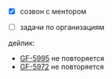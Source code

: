 - [x] созвон с ментором

- [ ] задачи по организациям

дейлик:
- [GF-5995](https://yougile.com/team/a1ba702a999b/#GF-5995) не повторяется
- [GF-5972](https://yougile.com/team/a1ba702a999b/#GF-5972) не повторяется